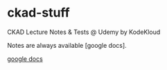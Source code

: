 # ckad-stuff

CKAD Lecture Notes & Tests @ Udemy by KodeKloud

Notes are always available [google docs].

[google docs](https://docs.google.com/document/d/1bBW7x2MIGYSkDAsl8V50SpJVi7uDQz2FTGI4ZpzfhK4/edit?usp=sharing)
